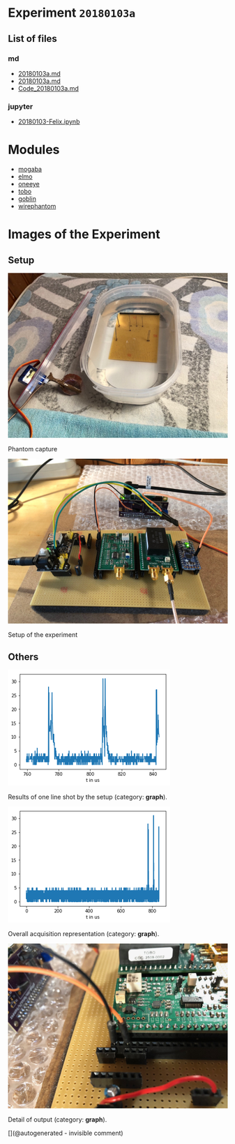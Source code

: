 # Experiment `20180103a`

## List of files

### md

* [20180103a.md](/gitbook/exp/20180103a.md)
* [20180103a.md](/include/experiments/auto/20180103a.md)
* [Code_20180103a.md](/include/experiments/auto/Code_20180103a.md)


### jupyter

* [20180103-Felix.ipynb](/include/community/Felix/20180103a/20180103-Felix.ipynb)





# Modules

* [mogaba](/retired/mogaba/)
* [elmo](/elmo/)
* [oneeye](/retired/oneeye/)
* [tobo](/tobo/)
* [goblin](/goblin/)
* [wirephantom](/wirephantom/)




# Images of the Experiment

## Setup

![](/include/community/Felix/20180103a/bac1.jpeg)

Phantom capture

![](/include/community/Felix/20180103a/setup1.jpeg)

Setup of the experiment

## Others

![](/include/community/Felix/20180103a/20180103results.png)

Results of one line shot by the setup (category: __graph__).

![](/include/community/Felix/20180103a/detail.png)

Overall acquisition representation (category: __graph__).

![](/include/community/Felix/20180103a/setup2.jpeg)

Detail of output (category: __graph__).










[](@autogenerated - invisible comment)